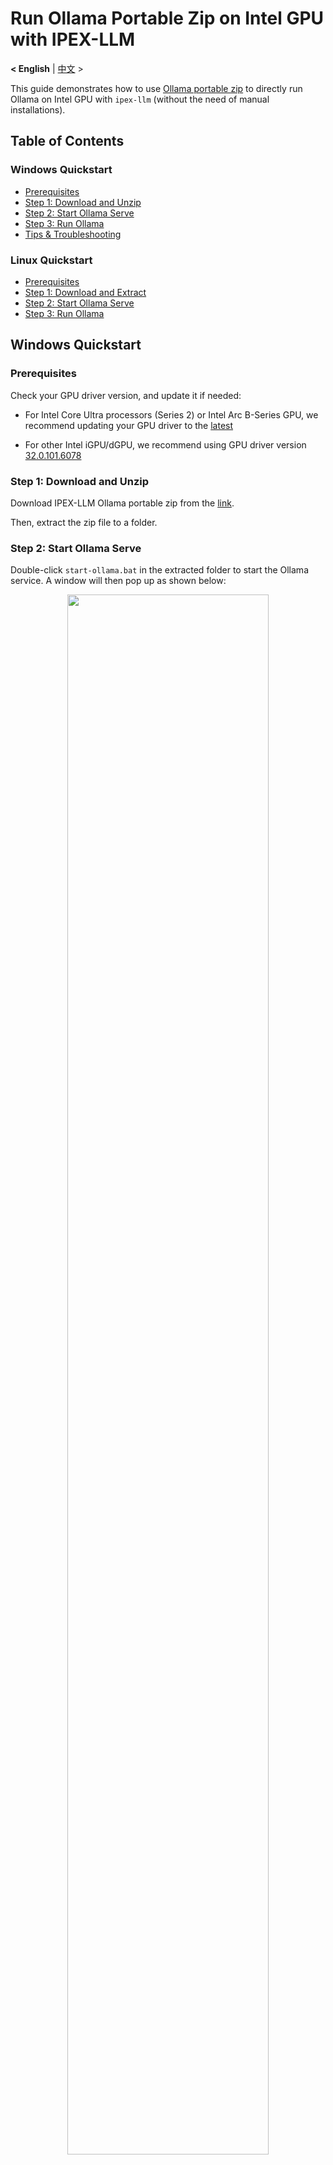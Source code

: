 # Run Ollama Portable Zip on Intel GPU with IPEX-LLM
<p>
  <b>< English</b> | <a href='./ollama_portablze_zip_quickstart.zh-CN.md'>中文</a> >
</p>

This guide demonstrates how to use [Ollama portable zip](https://github.com/intel/ipex-llm/releases/tag/v2.2.0-nightly) to directly run Ollama on Intel GPU with `ipex-llm` (without the need of manual installations).

## Table of Contents
### Windows Quickstart
- [Prerequisites](#prerequisites)
- [Step 1: Download and Unzip](#step-1-download-and-unzip)
- [Step 2: Start Ollama Serve](#step-2-start-ollama-serve)
- [Step 3: Run Ollama](#step-3-run-ollama)
- [Tips & Troubleshooting](#tips--troubleshooting)
### Linux Quickstart
- [Prerequisites](#prerequisites-1)
- [Step 1: Download and Extract](#step-1-download-and-extract)
- [Step 2: Start Ollama Serve](#step-2-start-ollama-serve-1)
- [Step 3: Run Ollama](#step-3-run-ollama-1)

## Windows Quickstart

### Prerequisites

Check your GPU driver version, and update it if needed:

- For Intel Core Ultra processors (Series 2) or Intel Arc B-Series GPU, we recommend updating your GPU driver to the [latest](https://www.intel.com/content/www/us/en/download/785597/intel-arc-iris-xe-graphics-windows.html)

- For other Intel iGPU/dGPU, we recommend using GPU driver version [32.0.101.6078](https://www.intel.com/content/www/us/en/download/785597/834050/intel-arc-iris-xe-graphics-windows.html)

### Step 1: Download and Unzip

Download IPEX-LLM Ollama portable zip from the [link](https://github.com/intel/ipex-llm/releases/tag/v2.2.0-nightly).

Then, extract the zip file to a folder.

### Step 2: Start Ollama Serve

Double-click `start-ollama.bat` in the extracted folder to start the Ollama service. A window will then pop up as shown below:

<div align="center">
  <img src="https://llm-assets.readthedocs.io/en/latest/_images/ollama_portable_start_ollama.png"  width=80%/>
</div>

### Step 3: Run Ollama

You could then use Ollama to run LLMs on Intel GPUs as follows:

- Open "Command Prompt" (cmd), and enter the extracted folder through `cd /d PATH\TO\EXTRACTED\FOLDER`
- Run `ollama run deepseek-r1:7b` in the "Command Prompt" (you may use any other model)

<div align="center">
  <img src="https://llm-assets.readthedocs.io/en/latest/_images/ollama_portable_run_ollama.png"  width=80%/>
</div>

### Tips & Troubleshooting

#### Speed up model download using alternative sources

Ollama by default downloads model from [Ollama library](https://ollama.com/library). By setting the environment variable `IPEX_LLM_MODEL_SOURCE` to `modelscope`/`ollama` before [run Ollama](#step-3-run-ollama), you could switch the source from which the model is downloaded first.

For example, if you would like to run `deepseek-r1:7b` but the download speed from Ollama library is quite slow, you could use [its model source](https://www.modelscope.cn/models/unsloth/DeepSeek-R1-Distill-Qwen-7B-GGUF) from [ModelScope](https://www.modelscope.cn/models) instead, through:

- Open "Command Prompt" (cmd), and navigate to the extracted folder by `cd /d PATH\TO\EXTRACTED\FOLDER`
- Run `set IPEX_LLM_MODEL_SOURCE=modelscope` in "Command Prompt"
- Run `ollama run deepseek-r1:7b`

> [!TIP]
> Model downloaded with `set IPEX_LLM_MODEL_SOURCE=modelscope` will still show actual model id in `ollama list`, e.g.
> ```
> NAME                                                             ID              SIZE      MODIFIED
> modelscope.cn/unsloth/DeepSeek-R1-Distill-Qwen-7B-GGUF:Q4_K_M    f482d5af6aec    4.7 GB    About a minute ago
> ```
> Except for `ollama run` and `ollama pull`, the model should be identified through its actual id, e.g. `ollama rm modelscope.cn/unsloth/DeepSeek-R1-Distill-Qwen-7B-GGUF:Q4_K_M`

#### Increase context length in Ollama

By default, Ollama runs model with a context window of 2048 tokens. That is, the model can "remember" at most 2048 tokens of context.

To increase the context length, you could set environment variable `IPEX_LLM_NUM_CTX` before [starting Ollama serve](#step-2-start-ollama-serve), as shwon below:

- Open "Command Prompt" (cmd), and navigate to the extracted folder through `cd /d PATH\TO\EXTRACTED\FOLDER`
- Set `IPEX_LLM_NUM_CTX` to the desired length in the "Command Prompt, e.g. `set IPEX_LLM_NUM_CTX=16384`
- Start Ollama serve through `start-ollama.bat`

> [!TIP]
> `IPEX_LLM_NUM_CTX` has a higher priority than the `num_ctx` settings in a models' `Modelfile`.

### Additional models supported after Ollama v0.5.4

The currently Ollama Portable Zip is based on Ollama v0.5.4; in addition, the following new models have also been supported in the Ollama Portable Zip:

  | Model  | Download | Model Link |
  | - | - | - |
  | DeepSeek-R1 | `ollama run deepseek-r1` | [deepseek-r1](https://ollama.com/library/deepseek-r1) |
  | Openthinker | `ollama run openthinker` | [openthinker](https://ollama.com/library/openthinker) |
  | DeepScaleR | `ollama run deepscaler` | [deepscaler](https://ollama.com/library/deepscaler) |
  | Phi-4 | `ollama run phi4` | [phi4](https://ollama.com/library/phi4) |
  | Dolphin 3.0 | `ollama run dolphin3` | [dolphin3](https://ollama.com/library/dolphin3) |
  | Smallthinker | `ollama run smallthinker` | [smallthinker](https://ollama.com/library/smallthinker) |
  | Granite3.1-Dense |  `ollama run granite3-dense` | [granite3.1-dense](https://ollama.com/library/granite3.1-dense) |
  | Granite3.1-Moe-3B | `ollama run granite3-moe` | [granite3.1-moe](https://ollama.com/library/granite3.1-moe) |

## Linux Quickstart

### Prerequisites

Check your GPU driver version, and update it if needed:

- For client GPU, like A-series, B-series and integrated GPU, we recommend following https://dgpu-docs.intel.com/driver/client/overview.html to install your GPU driver.
- For Data Center GPU, like Max series and FLEX series, we recommend following https://dgpu-docs.intel.com/driver/installation.html to install your GPU driver.

### Step 1: Download and Extract

Download IPEX-LLM Ollama portable tgz from the [link](https://github.com/intel/ipex-llm/releases/tag/v2.2.0-nightly).

Then open a terminal, extract the tgz file to a folder.
```bash
cd PATH/TO/DOWNLOADED/TGZ
tar xvf [Downloaded tgz file]
```

### Step 2: Start Ollama Serve

Enter the extracted folder, and run `start-ollama.sh` to start Ollama service.  

[Optional]For multi-gpus user, please edit `start-ollama.sh` in the extracted folder and change `ONEAPI_DEVICE_SELECTOR` according to your configuration.

```bash
 cd PATH/TO/EXTRACTED/FOLDER
./start-ollama.sh
```

<div align="center">
  <img src="https://llm-assets.readthedocs.io/en/latest/_images/ollama_portable_start_ollama_ubuntu.png"  width=80%/>
</div>


### Step 3: Run Ollama

You could then use Ollama to run LLMs on Intel GPUs as follows:

- Open another ternimal, and enter the extracted folder through `cd PATH/TO/EXTRACTED/FOLDER`
- Run `./ollama run deepseek-r1:7b` (you may use any other model)

<div align="center">
  <img src="https://llm-assets.readthedocs.io/en/latest/_images/ollama_portable_run_ollama_ubuntu.png"  width=80%/>
</div>

